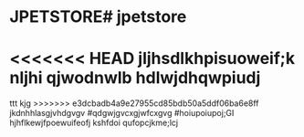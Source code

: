 # JPETSTORE# jpetstore
<<<<<<< HEAD
jljhsdlkhpisuoweif;k
nljhi	qjwodnwlb 
hdlwjdhqwpiudj
=======
<html>
  <head>ttt</head>
  <body>kjg</body>
  </html>
>>>>>>> e3dcbadb4a9e27955cd85bdb50a5ddf06ba6e8ff
jkdnhhlasgjvhdgvgv
#qdgwjgvcxgjwfcxgvg
#hoiupoiupoj;GI
hjhflkewjfpoewuifeofj
kshfdoi qufopcjkme;lcj
